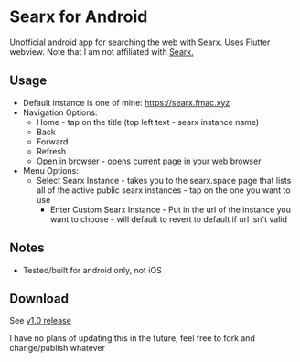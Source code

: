 # Searx for Android

Unofficial android app for searching the web with Searx. Uses Flutter webview. Note that I am not affiliated with [Searx.](https://github.com/searx/searx)

## Usage

* Default instance is one of mine: https://searx.fmac.xyz
* Navigation Options:
  * Home - tap on the title (top left text - searx instance name)
  * Back
  * Forward
  * Refresh
  * Open in browser - opens current page in your web browser
* Menu Options:
  * Select Searx Instance - takes you to the searx.space page that lists all of the active public searx instances - tap on the one you want to use
    * Enter Custom Searx Instance - Put in the url of the instance you want to choose - will default to revert to default if url isn't valid

## Notes

* Tested/built for android only, not iOS

## Download
See [v1.0 release](https://github.com/Zackptg5/Searx-Android/releases/tag/v1.0)

I have no plans of updating this in the future, feel free to fork and change/publish whatever
